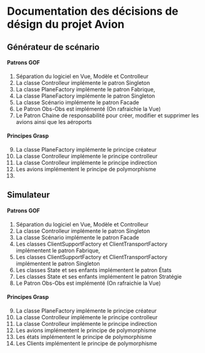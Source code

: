 # Documentation des décisions de désign du projet Avion
## Générateur de scénario
#### Patrons GOF
1.  Séparation du logiciel en Vue, Modèle et Controlleur
4. La classe Controlleur implémente le patron Singleton
1. La classe PlaneFactory implémente le patron Fabrique,
3. La classe PlaneFactory implémente le patron Singleton
3. La classe Scénario implémente le patron Facade
4. Le Patron Obs-Obs est implémenté (On rafraichie la Vue)
1. Le Patron Chaine de responsabilité pour créer, modifier et supprimer les avions ainsi que les aéroports
#### Principes Grasp
9. La classe PlaneFactory implémente le principe créateur
3. La classe Controlleur implémente le principe controlleur
3. La classe Controlleur implémente le principe indirection
1. Les avions implémentent le principe de polymorphisme
3. 
## Simulateur 
#### Patrons GOF
1.  Séparation du logiciel en Vue, Modèle et Controlleur
4. La classe Controlleur implémente le patron Singleton
3. La classe Scénario implémente le patron Facade
1. Les classes ClientSupportFactory et ClientTransportFactory implémentent le patron Fabrique,
3. Les classes ClientSupportFactory et ClientTransportFactory implémentent le patron Singleton
3. Les classes State et ses enfants implémentent le patron États
3. Les classes State et ses enfants implémentent le patron Stratégie
4. Le Patron Obs-Obs est implémenté (On rafraichie la Vue)
#### Principes Grasp
9. La classe PlaneFactory implémente le principe créateur
3. La classe Controlleur implémente le principe controlleur
3. La classe Controlleur implémente le principe indirection
1. Les avions implémentent le principe de polymorphisme
3. Les états implémentent le principe de polymorphisme
4. Les Clients implémentent le principe de polymorphisme

